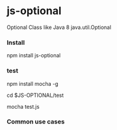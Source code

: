 # js-optional
Optional Class like Java 8 java.util.Optional

### Install
npm install js-optional  <br />

### test
npm install mocha -g  <br />

cd $JS-OPTIONAL/test  <br />

mocha test.js  <br />

### Common use cases
